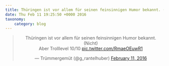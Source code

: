 ```yaml
---
title: Thüringen ist vor allem für seinen feinsinnigen Humor bekannt. (Nicht) Aber Trolllevel 10/10 http://twitter.com/g_rantelhuber/status/697764152958455808/photo/1
date: Thu Feb 11 19:25:50 +0000 2016
taxonomy:
    category: blog
---
```

<blockquote class="twitter-tweet" align="center"><p lang="de" dir="ltr">Thüringen ist vor allem für seinen feinsinnigen Humor bekannt. (Nicht) <br>Aber Trolllevel 10/10 <a href="http://twitter.com/g_rantelhuber/status/697764152958455808/photo/1">pic.twitter.com/RmaeOEuwR1</a></p>&mdash; Trümmergemüt (@g_rantelhuber) <a href="https://twitter.com/g_rantelhuber/status/697764152958455808">February 11, 2016</a></blockquote>
